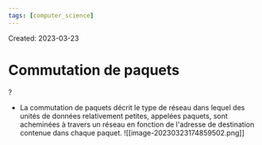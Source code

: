 ```yaml
---
tags: [computer_science] 
---
```

Created: 2023-03-23

# Commutation de paquets
?
- La commutation de paquets décrit le type de réseau dans lequel des unités de données relativement petites, appelées paquets, sont acheminées à travers un réseau en fonction de l'adresse de destination contenue dans chaque paquet.
![[image-20230323174859502.png]]
<!--SR:!2023-04-15,12,230-->

